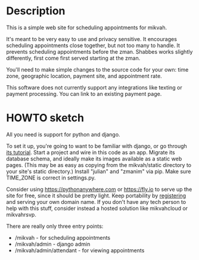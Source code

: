 # Description

This is a simple web site for scheduling appointments for mikvah.

It's meant to be very easy to use and privacy sensitive. It encourages scheduling appointments close together, but not too many to handle. It prevents scheduling appointments before the zman. Shabbes works slightly differently, first come first served starting at the zman.

You'll need to make simple changes to the source code for your own: time zone, geographic location, payment site, and appointment rate.

This software does not currently support any integrations like texting or payment processing. You can link to an existing payment page.

# HOWTO sketch

All you need is support for python and django.

To set it up, you're going to want to be familiar with django, or go through [its tutorial](https://docs.djangoproject.com/en/4.2/intro/tutorial01/). Start a project and wire in this code as an app. Migrate its database schema, and ideally make its images available as a static web pages. (This may be as easy as copying from the mikvah/static directory to your site's static directory.) Install "julian" and "zmanim" via pip. Make sure TIME_ZONE is correct in settings.py.

Consider using https://pythonanywhere.com or https://fly.io to serve up the site for free, since it should be pretty light. Keep portability by [registering](https://domains.google/) and serving your own domain name. If you don't have any tech person to help with this stuff, consider instead a hosted solution like mikvahcloud or mikvahrsvp.

There are really only three entry points:

* /mikvah - for scheduling appointments
* /mikvah/admin - django admin
* /mikvah/admin/attendant - for viewing appointments
